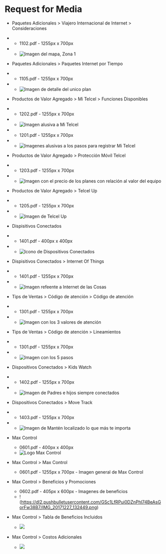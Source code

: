 # Request for Media

- Paquetes Adicionales > Viajero Internacional de Internet > Consideraciones
- - 1102.pdf - 1255px x 700px
- - ![Imagen del mapa, Zona 1](https://dl2.pushbulletusercontent.com/rGfOu3CSRj5apOMx9qEBxSgWeKP2nCi3/IMG_20171219_225037.png)

- Paquetes Adicionales > Paquetes Internet por Tiempo
- - 1105.pdf - 1255px x 700px
- - ![Imagen de detalle del unico plan](https://dl2.pushbulletusercontent.com/T4KPCpXfTbPBUMzpgUCRUtXjTlML30B8/IMG_20171220_111055.png)

- Productos de Valor Agregado > Mi Telcel > Funciones Disponibles
- - 1202.pdf - 1255px x 700px
- - ![Imagen alusiva a Mi Telcel](https://dl2.pushbulletusercontent.com/m9NOP3wCPWL1EQSY7ZgdBuHffXbXhPuf/IMG_20171220_164758.png)
- - 1201.pdf - 1255px x 700px
- - ![Imagenes alusivas a los pasos para registrar Mi Telcel](https://dl2.pushbulletusercontent.com/KMVwIGvCRZm5SWnsJYRTk9qE05CoaYj4/IMG_20171220_165312.png)

- Productos de Valor Agregado > Protección Móvil Telcel
- - 1203.pdf - 1255px x 700px
- - ![Imagen con el precio de los planes con relación al valor del equipo](https://dl2.pushbulletusercontent.com/fiIVvFNAvmtJRGL3impcFnXCqwwTu7io/IMG_20171220_180709.png)

- Productos de Valor Agregado > Telcel Up
- - 1205.pdf - 1255px x 700px
- - ![Imagen de Telcel Up](https://dl2.pushbulletusercontent.com/zrbQG4r9UNDPZQHYItEjjbAe3ZnbDcVI/IMG_20171220_182636.png)

- Dispisitivos Conectados
- - 1401.pdf - 400px x 400px
- - ![Icono de Dispositivos Conectados](https://dl2.pushbulletusercontent.com/Uxqsy0zh3aZlKOzHnPqmHYRf2KZxFwEg/IMG_20171226_122057.png)

- Dispisitivos Conectados > Internet Of Things
- - 1401.pdf - 1255px x 700px
- - ![Imagen refeente a Internet de las Cosas](https://dl2.pushbulletusercontent.com/xqMC8DF7aKeNVNPHOUjSAgFJYkP4gi9a/IMG_20171226_121946.png)

- Tips de Ventas > Código de atención > Código de atención 
- - 1301.pdf - 1255px x 700px
- - ![Imagen con los 3 valores de atención](https://dl2.pushbulletusercontent.com/9LZ9R7vw2HOe3bGatXTbWicq8Tm6zshH/IMG_20171226_122633.png)

- Tips de Ventas > Código de atención > Lineamientos
- - 1301.pdf - 1255px x 700px
- - ![Imagen con los 5 pasos](https://dl2.pushbulletusercontent.com/FTz6d2NeFdkdgaR0tETLI7lI2caGNlRf/IMG_20171226_122846.png)

- Dispositivos Conectados > Kids Watch
- - 1402.pdf - 1255px x 700px
- - ![Imagen de Padres e hijos siempre conectados](https://dl2.pushbulletusercontent.com/xrBaUJd9d5TP9bgKhCbqHe6BstWQ8z0a/IMG_20171226_154619.png)

- Dispositivos Conectados >  Move Track
- - 1403.pdf - 1255px x 700px
- - ![Imagen de Mantén localizado lo que más te importa](https://dl2.pushbulletusercontent.com/eLyim225DEhKTp9XusaS9h0eAziE3iWV/IMG_20171226_160346.png)

- Max Control
    - 0601.pdf - 400px x 400px
    - ![Logo Max Control](https://dl2.pushbulletusercontent.com/hVmBE0Ypva9fOe3hwCN60OiRvOxVEsld/IMG_20171227_132104.png)

- Max Control > Max Control
    - 0601.pdf - 1255px x 700px - Imagen general de Max Control
- Max Control > Beneficios y Promociones
    - 0602.pdf - 405px x 600px - Imagenes de beneficios
    - !(https://dl2.pushbulletusercontent.com/GSc1LfRPui0DZnPhl74BeAsGorFw38B7/IMG_20171227_132449.png)
- Max Control > Tabla de Beneficios Incluidos
    - ![](https://dl2.pushbulletusercontent.com/T5vdkY0GQ1gIg1wMF97olYMLR3kj1EUI/IMG_20180102_113507.png)
- Max Control > Costos Adicionales
    - ![](https://dl2.pushbulletusercontent.com/1zZx5TbFV9IxYgujcA9e42BdwixZJDiD/IMG_20180102_114849.png)